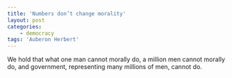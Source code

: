 ```yaml
---
title: 'Numbers don’t change morality'
layout: post
categories:
    - democracy
tags: 'Auberon Herbert'
---
```


We hold that what one man cannot morally do, a million men cannot morally do, and government, representing many millions of men, cannot do.